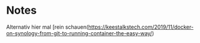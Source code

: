 # Notes

Alternativ hier mal [rein schauen(https://keestalkstech.com/2019/11/docker-on-synology-from-git-to-running-container-the-easy-way/) 
